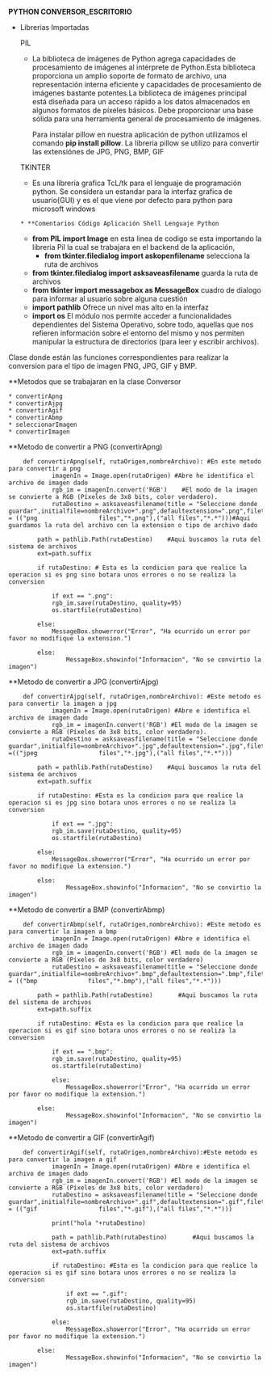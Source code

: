   **PYTHON CONVERSOR_ESCRITORIO** 
 
  * Librerias Importadas
  		
      PIL
      *  La biblioteca de imágenes de Python agrega capacidades de procesamiento de imágenes al intérprete de Python.Esta biblioteca proporciona un amplio 
      	 soporte de formato de archivo, una representación interna eficiente y capacidades de procesamiento de imágenes bastante potentes.La biblioteca de 
         imágenes principal está diseñada para un acceso rápido a los datos almacenados en algunos formatos de píxeles básicos. Debe proporcionar una base 
         sólida para una herramienta general de procesamiento de imágenes.
         
         Para instalar pillow en nuestra aplicación de python utilizamos el comando **pip install pillow**. La libreria pillow se utilizo para convertir las 
	 extensiónes de JPG, PNG, BMP, GIF
      
       TKINTER
       * Es una libreria grafica TcL/tk para el lenguaje de programación python. Se considera un estandar para la interfaz grafica de usuario(GUI) y es el que
         viene por defecto para python para microsoft windows 
      
     	* **Comentarios Código Aplicación Shell Lenguaje Python

	* **from PIL import Image** en esta linea de codigo se esta importando la libreria Pil la cual se trabajara en el backend de la aplicación, 
     	* **from tkinter.filedialog import askopenfilename** selecciona la ruta de archivos
	* **from tkinter.filedialog import asksaveasfilename** guarda la ruta de archivos
	* **from tkinter import messagebox as MessageBox** cuadro de dialogo para informar al usuario sobre alguna cuestión
	* **import pathlib** Ofrece un nivel mas alto en la interfaz
	* **import os** El módulo nos permite acceder a funcionalidades dependientes del Sistema Operativo, sobre todo, aquellas que nos refieren 
	información sobre el entorno del mismo y nos permiten manipular la estructura de directorios (para leer y escribir archivos).
	
Clase donde están las funciones correspondientes para realizar la conversion para el tipo de imagen PNG, JPG, GIF y BMP.
	
	
   **Metodos que se trabajaran en la clase Conversor 
	
	* convertirApng
	* convertirAjpg
	* convertirAgif
	* convertirAbmp
	* seleccionarImagen
	* convertirImagen
	
   **Metodo de convertir a PNG (convertirApng)
	
		def convertirApng(self, rutaOrigen,nombreArchivo): #En este metodo para convertir a png
     			imagenIn = Image.open(rutaOrigen) #Abre he identifica el archivo de imagen dado
        	   	rgb_im = imagenIn.convert('RGB')    #El modo de la imagen se convierte a RGB (Píxeles de 3x8 bits, color verdadero).
        		rutaDestino = asksaveasfilename(title = "Seleccione donde guardar",initialfile=nombreArchivo+".png",defaultextension=".png",filetypes = (("png 			       files","*.png"),("all files","*.*")))#Aqui guardamos la ruta del archivo con la extension o tipo de archivo dado

       		path = pathlib.Path(rutaDestino)    #Aqui buscamos la ruta del sistema de archivos    
        	ext=path.suffix

       	 	if rutaDestino: # Esta es la condicion para que realice la operacion si es png sino botara unos errores o no se realiza la conversion 
            
            	if ext == ".png":
                rgb_im.save(rutaDestino, quality=95)                
                os.startfile(rutaDestino)
                
            else:
                MessageBox.showerror("Error", "Ha ocurrido un error por favor no modifique la extension.")

        	else:
            		MessageBox.showinfo("Informacion", "No se convirtio la imagen")
	
   **Metodo de convertir a JPG (convertirAjpg)
	
		def convertirAjpg(self, rutaOrigen,nombreArchivo): #Este metodo es para convertir la imagen a jpg
       			imagenIn = Image.open(rutaOrigen) #Abre e identifica el archivo de imagen dado
        		rgb_im = imagenIn.convert('RGB') #El modo de la imagen se convierte a RGB (Píxeles de 3x8 bits, color verdadero).
        		rutaDestino = asksaveasfilename(title = "Seleccione donde guardar",initialfile=nombreArchivo+".jpg",defaultextension=".jpg",filetypes =(("jpeg 			       files","*.jpg"),("all files","*.*")))

        	path = pathlib.Path(rutaDestino)    #Aqui buscamos la ruta del sistema de archivos     
        	ext=path.suffix

        	if rutaDestino: #Esta es la condicion para que realice la operacion si es jpg sino botara unos errores o no se realiza la conversion
            
            	if ext == ".jpg":
                rgb_im.save(rutaDestino, quality=95)                
                os.startfile(rutaDestino)
                
            else:
                MessageBox.showerror("Error", "Ha ocurrido un error por favor no modifique la extension.")

        	else:
            		MessageBox.showinfo("Informacion", "No se convirtio la imagen")
			
   **Metodo de convertir a BMP (convertirAbmp)
	
		def convertirAbmp(self, rutaOrigen,nombreArchivo): #Este metodo es para convertir la imagen a bmp
        		imagenIn = Image.open(rutaOrigen) #Abre e identifica el archivo de imagen dado
        		rgb_im = imagenIn.convert('RGB') #El modo de la imagen se convierte a RGB (Píxeles de 3x8 bits, color verdadero)
        		rutaDestino = asksaveasfilename(title = "Seleccione donde guardar",initialfile=nombreArchivo+".bmp",defaultextension=".bmp",filetypes = (("bmp 				files","*.bmp"),("all files","*.*")))

        	path = pathlib.Path(rutaDestino)       #Aqui buscamos la ruta del sistema de archivos    
        	ext=path.suffix

        	if rutaDestino: #Esta es la condicion para que realice la operacion si es gif sino botara unos errores o no se realiza la conversion
            
            	if ext == ".bmp":
                rgb_im.save(rutaDestino, quality=95)                
                os.startfile(rutaDestino)
                
            	else:
                	MessageBox.showerror("Error", "Ha ocurrido un error por favor no modifique la extension.")

        	else:
            		MessageBox.showinfo("Informacion", "No se convirtio la imagen")
	
   **Metodo de convertir a GIF (convertirAgif)
	
	 	def convertirAgif(self, rutaOrigen,nombreArchivo):#Este metodo es para convertir la imagen a gif
        		imagenIn = Image.open(rutaOrigen) #Abre e identifica el archivo de imagen dado
        		rgb_im = imagenIn.convert('RGB') #El modo de la imagen se convierte a RGB (Píxeles de 3x8 bits, color verdadero)
       			rutaDestino = asksaveasfilename(title = "Seleccione donde guardar",initialfile=nombreArchivo+".gif",defaultextension=".gif",filetypes = (("gif 			       files","*.gif"),("all files","*.*")))
			
        		print("hola "+rutaDestino)

        		path = pathlib.Path(rutaDestino)       #Aqui buscamos la ruta del sistema de archivos   
        		ext=path.suffix

        		if rutaDestino: #Esta es la condicion para que realice la operacion si es gif sino botara unos errores o no se realiza la conversion
            
            		if ext == ".gif":
                	rgb_im.save(rutaDestino, quality=95)                
                	os.startfile(rutaDestino)
                
            	else:
                	MessageBox.showerror("Error", "Ha ocurrido un error por favor no modifique la extension.")

        	else:
            		MessageBox.showinfo("Informacion", "No se convirtio la imagen")
